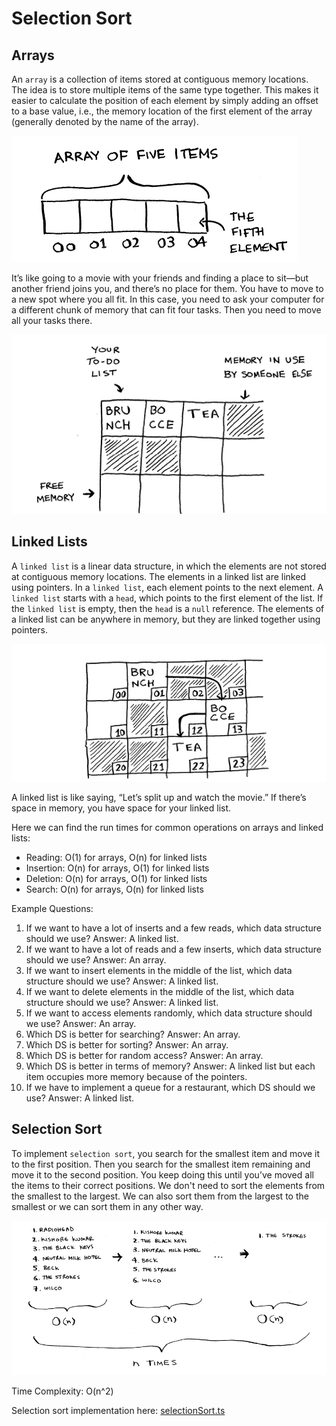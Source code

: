 # Selection Sort

## Arrays

An `array` is a collection of items stored at contiguous memory locations. The idea is to store multiple items of the same type together. This makes it easier to calculate the position of each element by simply adding an offset to a base value, i.e., the memory location of the first element of the array (generally denoted by the name of the array).

![alt text](image-2.png)

It’s like going to a movie with your friends and finding a place to sit—but another friend joins you, and there’s no place for them. You have to move to a new spot where you all fit. In this case, you need to ask your computer for a different chunk of memory that can fit four tasks. Then you need to move all your tasks there.

![alt text](image-1.png)

## Linked Lists

A `linked list` is a linear data structure, in which the elements are not stored at contiguous memory locations. The elements in a linked list are linked using pointers. In a `linked list`, each element points to the next element. A `linked list` starts with a `head`, which points to the first element of the list. If the `linked list` is empty, then the `head` is a `null` reference. The elements of a linked list can be anywhere in memory, but they are linked together using pointers.

![alt text](image.png)

A linked list is like saying, “Let’s split up and watch the movie.” If there’s space in memory, you have space for your linked list.

Here we can find the run times for common operations on arrays and linked lists:

- Reading: O(1) for arrays, O(n) for linked lists
- Insertion: O(n) for arrays, O(1) for linked lists
- Deletion: O(n) for arrays, O(1) for linked lists
- Search: O(n) for arrays, O(n) for linked lists

Example Questions:

1. If we want to have a lot of inserts and a few reads, which data structure should we use? Answer: A linked list.
2. If we want to have a lot of reads and a few inserts, which data structure should we use? Answer: An array.
3. If we want to insert elements in the middle of the list, which data structure should we use? Answer: A linked list.
4. If we want to delete elements in the middle of the list, which data structure should we use? Answer: A linked list.
5. If we want to access elements randomly, which data structure should we use? Answer: An array.
6. Which DS is better for searching? Answer: An array.
7. Which DS is better for sorting? Answer: An array.
8. Which DS is better for random access? Answer: An array.
9. Which DS is better in terms of memory? Answer: A linked list but each item occupies more memory because of the pointers.
10. If we have to implement a queue for a restaurant, which DS should we use? Answer: A linked list.

## Selection Sort

To implement `selection sort`, you search for the smallest item and move it to the first position. Then you search for the smallest item remaining and move it to the second position. You keep doing this until you’ve moved all the items to their correct positions.
We don't need to sort the elements from the smallest to the largest. We can also sort them from the largest to the smallest or we can sort them in any other way.

![alt text](image-3.png)

Time Complexity: O(n^2)

Selection sort implementation here: [selectionSort.ts](./selectionSort.ts)
